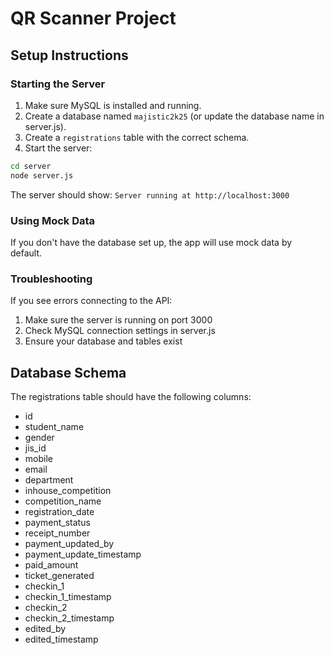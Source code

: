 # QR Scanner Project

## Setup Instructions

### Starting the Server

1. Make sure MySQL is installed and running.
2. Create a database named `majistic2k25` (or update the database name in server.js).
3. Create a `registrations` table with the correct schema.
4. Start the server:

```bash
cd server
node server.js
```

The server should show: `Server running at http://localhost:3000`

### Using Mock Data

If you don't have the database set up, the app will use mock data by default.

### Troubleshooting

If you see errors connecting to the API:
1. Make sure the server is running on port 3000
2. Check MySQL connection settings in server.js
3. Ensure your database and tables exist

## Database Schema

The registrations table should have the following columns:

- id
- student_name
- gender
- jis_id
- mobile
- email
- department
- inhouse_competition
- competition_name
- registration_date
- payment_status
- receipt_number
- payment_updated_by
- payment_update_timestamp
- paid_amount
- ticket_generated
- checkin_1
- checkin_1_timestamp
- checkin_2
- checkin_2_timestamp
- edited_by
- edited_timestamp
